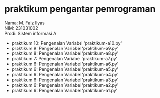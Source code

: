 # praktikum pengantar pemrograman
<div>Nama: M. Faiz Ilyas</div>
<div>NIM: 231031002</div>
<div>Prodi: Sistem informasi A</div>

* praktikum 10: Pengenalan Variabel 'praktikum-a10.py'
* praktikum 9: Pengenalan Variabel 'praktikum-a9.py'
* praktikum 8: Pengenalan Variabel 'praktikum-a8.py'
* praktikum 7: Pengenalan Variabel 'praktikum-a7.py'
* praktikum 6: Pengenalan Variabel 'praktikum-a6.py'
* praktikum 6: Pengenalan Variabel 'praktikum-a5.py'
* praktikum 6: Pengenalan Variabel 'praktikum-a4.py'
* praktikum 6: Pengenalan Variabel 'praktikum-a3.py'
* praktikum 6: Pengenalan Variabel 'praktikum-a2.py'
* praktikum 6: Pengenalan Variabel 'praktikum-a1.py'
